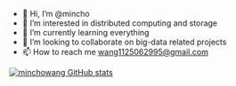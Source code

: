 - 👋 Hi, I’m @mincho
- 👀 I’m interested in distributed computing and storage
- 🌱 I’m currently learning everything 
- 💞️ I’m looking to collaborate on big-data related projects
- 📫 How to reach me  wang1125062995@gmail.com

<!---
minchowang/minchowang is a ✨ special ✨ repository because its `README.md` (this file) appears on your GitHub profile.
You can click the Preview link to take a look at your changes.
--->

[![minchowang GitHub stats](https://github-readme-stats.vercel.app/api?username=minchowang&show_icons=true&theme=radical)](https://github.com/anuraghazra/github-readme-stats)
